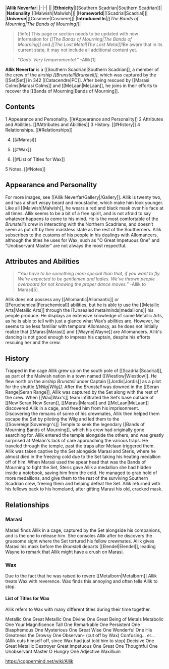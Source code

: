 |**Allik Neverfar**|
|-|-|
||
|**Ethnicity**|[[Southern Scadrian\|Southern Scadrian]]|
|**Nationality**|[[Malwish\|Malwish]]|
|**Homeworld**|[[Scadrial\|Scadrial]]|
|**Universe**|[[Cosmere\|Cosmere]]|
|**Introduced In**|*[[The Bands of Mourning\|The Bands of Mourning]]*|

> [!info] This page or section needs to be updated with new information for *[[The Bands of Mourning\|The Bands of Mourning]]* and *[[The Lost Metal\|The Lost Metal]]*!Be aware that in its current state, it may not include all additional content yet.

>“*Gods. Very temperamental.*”
\-Allik[1]


**Allik Neverfar** is a [[Southern Scadrian\|Southern Scadrian]], a member of the crew of the airship *[[Brunstell\|Brunstell]]*, which was captured by the [[Set\|Set]] in 342 [[Catacendre\|PC]]. After being rescued by [[Marasi Colms\|Marasi Colms]] and [[MeLaan\|MeLaan]], he joins in their efforts to recover the [[Bands of Mourning\|Bands of Mourning]].

## Contents

1 Appearance and Personality. [[#Appearance and Personality]] 
2 Attributes and Abilities. [[#Attributes and Abilities]] 
3 History. [[#History]] 
4 Relationships. [[#Relationships]] 

4. [[#Marasi]] 
4. [[#Wax]] 

4. [[#List of Titles for Wax]] 




5 Notes. [[#Notes]] 


## Appearance and Personality
 
For more images, see [[Allik Neverfar/Gallery\|/Gallery]].
Allik is twenty two, and has a short wispy beard and moustache, which make him look younger. Like all [[Malwish\|Malwish]], he wears a red and black mask over his face at all times.
Allik seems to be a bit of a free spirit, and is not afraid to say whatever happens to come to his mind. He is the most comfortable of the *Brunstell*’s crew in interacting with the Northern Scadrians, and doesn’t seem as put off by their maskless state as the rest of the Southerners.
Allik subscribes to the customs of his people in his dealings with Allomancers, although the titles he uses for Wax, such as "O Great Impetuous One" and "Unobservant Master" are not always the most respectful.

## Attributes and Abilities
 
>“*You have to be something more special than that, if you want to fly. We're expected to be gentlemen and ladies. We’ve thrown people overboard for not knowing the proper dance moves.*”
\-Allik to Marasi[5]


Allik does not possess any [[Allomantic\|Allomantic]] or [[Feruchemical\|Feruchemical]] abilities, but he is able to use the [[Metallic Arts\|Metallic Arts]] through the [[Unsealed metalminds\|medallions]] his people produce. He displays an extensive knowledge of some Metallic Arts, as he is able to tell with just a glance what Wax’s abilities are. However, he seems to be less familiar with temporal Allomancy, as he does not initially realize that [[Marasi\|Marasi]] and [[Wayne\|Wayne]] are Allomancers.
Allik's dancing is not good enough to impress his captain, despite his efforts rescuing her and the crew.

## History
  Trapped in the cage
Allik grew up on the south pole of [[Scadrial\|Scadrial]], as part of the Malwish nation in a town named [[Wiestlow\|Wiestlow]]. He flew north on the airship *Brunstell* under Captain [[Jordis\|Jordis]] as a pilot for the shuttle *[[Wilg\|Wilg]]*. After the *Brunstell* was downed in the [[Seran Range\|Seran Range]], Allik was captured by the Set along with the rest of the crew.
When [[Wax\|Wax's]] team infiltrated the Set’s base outside of [[New Seran\|New Seran]], [[Marasi\|Marasi]] and [[MeLaan\|MeLaan]] discovered Allik in a cage, and freed him from his imprisonment. Discovering the remains of some of his crewmates, Allik then helped them escape the Set by piloting the Wilg and led them to the [[Sovereign\|Sovereign's]] Temple to seek the legendary [[Bands of Mourning\|Bands of Mourning]], which his crew had originally gone searching for. Allik entered the temple alongside the others, and was greatly surprised at Melaan's lack of care approaching the various traps. He traveled through the temple, past the traps after Melaan triggered them. Allik was taken captive by the Set alongside Marasi and Steris, where he almost died in the freezing cold due to the Set taking his heating medallion off of him. When Marasi used the spear head that was the Bands of Mourning to fight the Set, Steris gave Allik a medallion she had hidden inside a notebook, saving him from the cold. He managed to grab hold of more medallions, and give them to the rest of the surviving Southern Scadrian crew, freeing them and helping defeat the Set. Allik returned with his fellows back to his homeland, after gifting Marasi his old, cracked mask.

## Relationships
### Marasi
Marasi finds Allik in a cage, captured by the Set alongside his companions, and is the one to release him. She consoles Allik after he discovers the gruesome sight where the Set tortured his fellow crewmates. Allik gives Marasi his mask before the *Brunstell* departs [[Elendel\|Elendel]], leading Wayne to remark that Allik might have a crush on Marasi.

### Wax
Due to the fact that he was raised to revere [[Metalborn\|Metalborn]] Allik treats Wax with reverence. Wax finds this annoying and often tells Allik to stop.

#### List of Titles for Wax
Allik refers to Wax with many different titles during their time together.


Metallic One
Great Metallic One
Divine One
Great Being of Metals
Metabolic One
Your Magnificence
Tall One
Remarkable One
Persistent One
Blasphemous One
Mysterious One
Great Wise One
Wonderful One
His Greatness the Drowsy One
Observan- (cut off by Wax)
Confusing… er… (Allik cuts himself off, since Wax had just told him to stop)
Decisive One
Great Metallic Destroyer
Great Impetuous One
Great One
Thoughtful One
Unobservant Master
O Hungry One
Adjective Waxillium



https://coppermind.net/wiki/Allik